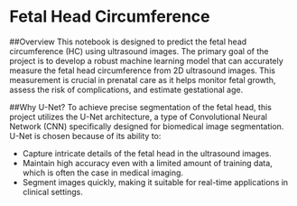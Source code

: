# Fetal Head Circumference
##Overview
This notebook is designed to predict the fetal head circumference (HC) using ultrasound images. The primary goal of the project is to develop a robust machine learning model that can accurately measure the fetal head circumference from 2D ultrasound images. This measurement is crucial in prenatal care as it helps monitor fetal growth, assess the risk of complications, and estimate gestational age.

##Why U-Net?
To achieve precise segmentation of the fetal head, this project utilizes the U-Net architecture, a type of Convolutional Neural Network (CNN) specifically designed for biomedical image segmentation. U-Net is chosen because of its ability to:

- Capture intricate details of the fetal head in the ultrasound images.
- Maintain high accuracy even with a limited amount of training data, which is often the case in medical imaging.
- Segment images quickly, making it suitable for real-time applications in clinical settings.
